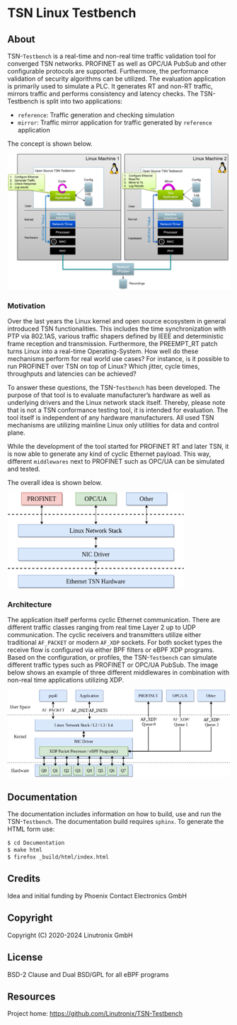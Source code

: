 # TSN Linux Testbench #

## About ##

TSN-``Testbench`` is a real-time and non-real time traffic validation tool for
converged TSN networks. PROFINET as well as OPC/UA PubSub and other configurable
protocols are supported. Furthermore, the performance validation of security
algorithms can be utilized. The evaluation application is primarily used to
simulate a PLC. It generates RT and non-RT traffic, mirrors traffic and performs
consistency and latency checks. The TSN-Testbench is split into two
applications:

- ``reference``: Traffic generation and checking simulation
- ``mirror``: Traffic mirror application for traffic generated by ``reference``
  application

The concept is shown below.

<img src="Documentation/images/overview.png" width="600" alt="TSN-Testbench" />

### Motivation ###

Over the last years the Linux kernel and open source ecosystem in general
introduced TSN functionalities. This includes the time synchronization with PTP
via 802.1AS, various traffic shapers defined by IEEE and deterministic frame
reception and transmission. Furthermore, the PREEMPT_RT patch turns Linux into a
real-time Operating-System. How well do these mechanisms perform for real world
use cases? For instance, is it possible to run PROFINET over TSN on top of
Linux? Which jitter, cycle times, throughputs and latencies can be achieved?

To answer these questions, the TSN-``Testbench`` has been developed. The purpose
of that tool is to evaluate manufacturer’s hardware as well as underlying
drivers and the Linux network stack itself. Thereby, please note that is not a
TSN conformance testing tool, it is intended for evaluation. The tool itself is
independent of any hardware manufacturers. All used TSN mechanisms are utilizing
mainline Linux only utilities for data and control plane.

While the development of the tool started for PROFINET RT and later TSN, it is
now able to generate any kind of cyclic Ethernet payload. This way, different
``middlewares`` next to PROFINET such as OPC/UA can be simulated and tested.

The overall idea is shown below.

<img src="Documentation/images/multimiddleware.png" width="400" alt="Multi Middleware" />

### Architecture ###

The application itself performs cyclic Ethernet communication. There are
different traffic classes ranging from real time Layer 2 up to UDP
communication. The cyclic receivers and transmitters utilize either traditional
``AF_PACKET`` or modern ``AF_XDP`` sockets. For both socket types the receive
flow is configured via either BPF filters or eBPF XDP programs. Based on the
configuration, or profiles, the TSN-``Testbench`` can simulate different traffic
types such as PROFINET or OPC/UA PubSub. The image below shows an example of
three different middlewares in combination with non-real time applications
utilizing XDP.

<img src="Documentation/images/ref_test_app_architecture_xdp.png" width="600" alt="TSN-Testbench XDP Architecture" />

## Documentation ##

The documentation includes information on how to build, use and run the
TSN-``Testbench``.  The documentation build requires ``sphinx``. To generate the
HTML form use:

    $ cd Documentation
    $ make html
    $ firefox _build/html/index.html

## Credits ##

Idea and initial funding by Phoenix Contact Electronics GmbH

## Copyright ##

Copyright (C) 2020-2024 Linutronix GmbH

## License ##

BSD-2 Clause and Dual BSD/GPL for all eBPF programs

## Resources ##

Project home: https://github.com/Linutronix/TSN-Testbench
